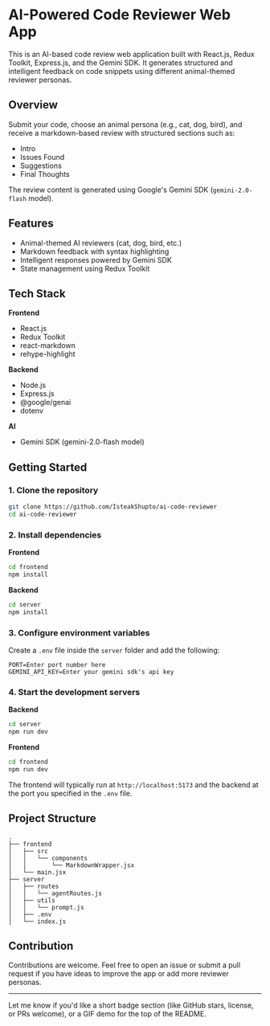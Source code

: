 # AI-Powered Code Reviewer Web App

This is an AI-based code review web application built with React.js, Redux Toolkit, Express.js, and the Gemini SDK. It generates structured and intelligent feedback on code snippets using different animal-themed reviewer personas.

## Overview

Submit your code, choose an animal persona (e.g., cat, dog, bird), and receive a markdown-based review with structured sections such as:

- Intro
- Issues Found
- Suggestions
- Final Thoughts

The review content is generated using Google's Gemini SDK (`gemini-2.0-flash` model).

## Features

- Animal-themed AI reviewers (cat, dog, bird, etc.)
- Markdown feedback with syntax highlighting
- Intelligent responses powered by Gemini SDK
- State management using Redux Toolkit

## Tech Stack

**Frontend**

- React.js
- Redux Toolkit
- react-markdown
- rehype-highlight

**Backend**

- Node.js
- Express.js
- @google/genai
- dotenv

**AI**

- Gemini SDK (gemini-2.0-flash model)

## Getting Started

### 1. Clone the repository

```bash
git clone https://github.com/IsteakShupto/ai-code-reviewer
cd ai-code-reviewer
```

### 2. Install dependencies

**Frontend**

```bash
cd frontend
npm install
```

**Backend**

```bash
cd server
npm install
```

### 3. Configure environment variables

Create a `.env` file inside the `server` folder and add the following:

```
PORT=Enter port number here
GEMINI_API_KEY=Enter your gemini sdk's api key
```

### 4. Start the development servers

**Backend**

```bash
cd server
npm run dev
```

**Frontend**

```bash
cd frontend
npm run dev
```

The frontend will typically run at `http://localhost:5173` and the backend at the port you specified in the `.env` file.

## Project Structure

```
.
├── frontend
│   ├── src
│   │   └── components
│   │       └── MarkdownWrapper.jsx
│   └── main.jsx
├── server
│   ├── routes
│   │   └── agentRoutes.js
│   ├── utils
│   │   └── prompt.js
│   ├── .env
│   └── index.js
```

## Contribution

Contributions are welcome. Feel free to open an issue or submit a pull request if you have ideas to improve the app or add more reviewer personas.

---

Let me know if you'd like a short badge section (like GitHub stars, license, or PRs welcome), or a GIF demo for the top of the README.
